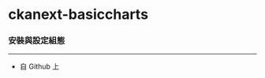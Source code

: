 # ckanext-basiccharts

<script type="text/javascript" src="../js/general.js"></script>

### 安裝與設定組態
---

* 自 Github 上


